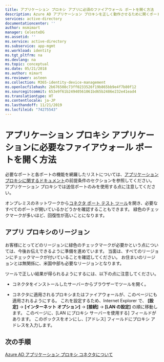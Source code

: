 ```yaml
---
title: アプリケーション プロキシ アプリに必須のファイアウォール ポートを開く方法
description: Azure AD アプリケーション プロキシを正しく動作させるために開くポートを確認します
services: active-directory
documentationcenter: ''
author: msmimart
manager: CelesteDG
ms.assetid: ''
ms.service: active-directory
ms.subservice: app-mgmt
ms.workload: identity
ms.tgt_pltfrm: na
ms.devlang: na
ms.topic: conceptual
ms.date: 05/21/2018
ms.author: mimart
ms.reviewer: asteen
ms.collection: M365-identity-device-management
ms.openlocfilehash: 2b676508c73ff0233526f19b865bb9e4f7b80f12
ms.sourcegitcommit: 653e9f61b24940561061bd65b2486e232e41ead4
ms.translationtype: HT
ms.contentlocale: ja-JP
ms.lasthandoff: 11/21/2019
ms.locfileid: "74275543"
---
```

# <a name="how-to-open-the-firewall-ports-required-for-an-application-proxy-application"></a>アプリケーション プロキシ アプリケーションに必要なファイアウォール ポートを開く方法

必要なポートと各ポートの機能を網羅したリストについては、[アプリケーション プロキシに関するドキュメント](application-proxy-add-on-premises-application.md)の前提条件のセクションを参照してください。 アプリケーション プロキシでは送信ポートのみを使用する点に注意してください。

オンプレミスのネットワークから[コネクタ ポート テスト ツール](https://aadap-portcheck.connectorporttest.msappproxy.net/)を開き、必要なすべてのポートが開いているかどうかを確認することもできます。 緑色のチェックマークが多いほど、回復性が高いことになります。 

## <a name="app-proxy-regions"></a>アプリ プロキシのリージョン

お客様にとってどのリージョンに緑色のチェックマークが必要かという点については、今後お伝えできるように準備を進めています。 当面は、すべてのリージョンにチェックマークが付いていることを確認してください。 お住まいのリージョンとは無関係に、米国中部も必要なリージョンとなります。

ツールで正しい結果が得られるようにするには、以下の点に注意してください。

-   コネクタをインストールしたサーバーからブラウザーでツールを開く。

-   コネクタに適用されるプロキシまたはファイアウォールが、このページにも適用されるようにする。 これを設定するため、Internet Explorer で、 **[設定]**  -&gt; **[インターネット オプション]**  -&gt; **[接続]**  -&gt; **[LAN の設定]** の順に移動します。 このページに、[LAN にプロキシ サーバーを使用する] フィールドがあります。 このボックスをオンにし、[アドレス] フィールドにプロキシ アドレスを入力します。

## <a name="next-steps"></a>次の手順
[Azure AD アプリケーション プロキシ コネクタについて](application-proxy-connectors.md)
